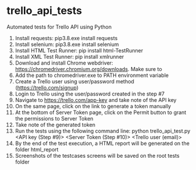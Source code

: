 # trello_api_tests
Automated tests for Trello API using Python

1) Install requests: pip3.8.exe install requests
2) Install selenium: pip3.8.exe install selenium
3) Install HTML Test Runner: pip install html-TestRunner
4) Install XML Test Runner: pip install xmlrunner
5) Download and install Chrome webdriver: https://chromedriver.chromium.org/downloads. Make sure to 
6) Add the path to chromedriver.exe to PATH environment variable
7) Create a Trello user using user/password method (https://trello.com/signup)
8) Login to Trello using the user/password created in the step #7
9) Navigate to https://trello.com/app-key and take note of the API key
10) On the same page, click on the link to generate a token manually
11) At the bottom of Server Token page, click on the Permit button to grant the permissions to Server Token
12) Take note of the generated token
13) Run the tests using the following command line:
    python trello_api_test.py <API key (Step #9)> <Server Token (Step #10)> <Trello user (email)> <Trello password>
14) By the end of the test execution, a HTML report will be generated on the folder html_report
15) Screenshots of the testcases screens will be saved on the root tests folder
